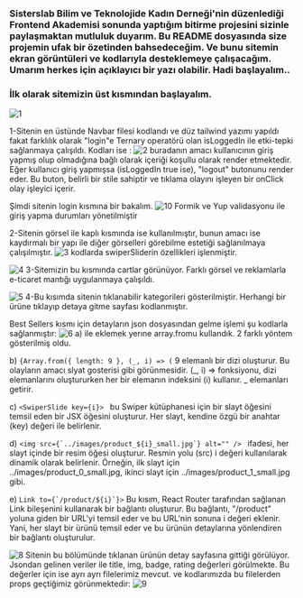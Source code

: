 ### Sisterslab Bilim ve Teknolojide Kadın Derneği'nin düzenlediği Frontend Akademisi sonunda yaptığım bitirme projesini sizinle paylaşmaktan mutluluk duyarım. Bu README dosyasında size projemin ufak bir özetinden bahsedeceğim. Ve bunu sitemin ekran görüntüleri ve kodlarıyla desteklemeye çalışacağım. Umarım herkes için açıklayıcı bir yazı olabilir. Hadi başlayalım..


### İlk olarak sitemizin üst kısmından başlayalım.

![1](https://github.com/nidaesmer/bitirme-sisterslab/assets/77460814/7265c94c-1c41-41ba-9d0f-9e13bd39a1c8)

1-Sitenin en üstünde Navbar filesi kodlandı ve düz tailwind yazımı yapıldı fakat farklılık olarak "login"e Ternary operatörü olan isLoggedIn ile etki-tepki sağlanmaya çalışıldı. Kodları ise :
![2](https://github.com/nidaesmer/bitirme-sisterslab/assets/77460814/4be1dcad-fefe-4688-a018-2ef84b129bec)
buradanın amacı kullanıcının giriş yapmış olup olmadığına bağlı olarak içeriği koşullu olarak render etmektedir.
Eğer kullanıcı giriş yapmışsa (isLoggedIn true ise), "logout" butonunu render eder. Bu buton, belirli bir stile sahiptir ve tıklama olayını işleyen bir onClick olay işleyici içerir. 

Şimdi sitenin login kısmına bir bakalım.
![10](https://github.com/nidaesmer/bitirme-sisterslab/assets/77460814/6bfa7950-0650-4a5b-94f8-e8ba45240e73)
Formik ve Yup validasyonu ile giriş yapma durumları yönetilmiştir


2-Sitenin görsel ile kaplı kısmında ise <SwiperSlider/> kullanılmıştır, bunun amacı ise kaydırmalı bir yapı ile diğer görselleri görebilme estetiği sağlanılmaya çalışılmıştır.
![3](https://github.com/nidaesmer/bitirme-sisterslab/assets/77460814/98581d07-573e-4f34-a9e3-755878cdd31f)
kodlarda swiperSliderin özellikleri işlenmiştir.

![4](https://github.com/nidaesmer/bitirme-sisterslab/assets/77460814/efcf53ca-ba16-4919-8a37-08f3bd214267)
3-Sitemizin bu kısmında cartlar görünüyor. Farklı görsel ve reklamlarla e-ticaret mantığı uygulanmaya çalışıldı.

![5](https://github.com/nidaesmer/bitirme-sisterslab/assets/77460814/393a89c5-b39e-4647-bba7-876c3c8c76cb)
4-Bu kısımda sitenin tıklanabilir kategorileri gösterilmiştir. Herhangi bir ürüne tıklayıp detaya gitme sayfası kodlanmıştır.

Best Sellers kısmı için detayların json dosyasından gelme işlemi şu kodlarla sağlanmıştır:
![6](https://github.com/nidaesmer/bitirme-sisterslab/assets/77460814/66f79245-18a1-4db0-859c-57add689e3be)
a) <SwiperSlide> ile eklemek yerıne array.fromu kullandık. 2 farklı yöntem gösterilmiş oldu.

b)   ```{Array.from({ length: 9 }, (_, i) => (```
   9 elemanlı bir dizi oluşturur. Bu olayların amacı slyat gosterisi gibi görünmesidir.
   (_, i) => fonksiyonu, dizi elemanlarını oluştururken her bir elemanın indeksini (i) kullanır.
    _ elemanları getirir.
    
c) ```<SwiperSlide key={i}> ```
bu Swiper kütüphanesi için bir slayt öğesini temsil eden bir JSX öğesini oluşturur. Her slayt, kendine özgü bir anahtar (key) değeri ile belirlenir.

d) ```<img src={`../images/product_${i}_small.jpg`} alt="" /> ```
ifadesi, her slayt içinde bir resim öğesi oluşturur. Resmin yolu (src) i değeri kullanılarak dinamik olarak belirlenir. Örneğin, ilk slayt için ../images/product_0_small.jpg, ikinci slayt için ../images/product_1_small.jpg gibi.

e) ```Link to={`/product/${i}`}>```
Bu kısım, React Router tarafından sağlanan Link bileşenini kullanarak bir bağlantı oluşturur. Bu bağlantı, "/product" yoluna giden bir URL'yi temsil eder ve bu URL'nin sonuna i değeri eklenir. Yani, her slayt bir ürünü temsil eder ve bu ürünün detaylarına yönlendiren bir bağlantı oluşturulur.


![8](https://github.com/nidaesmer/bitirme-sisterslab/assets/77460814/c899936a-3d52-427b-83e9-e617da734165)
Sitenin bu bölümünde tıklanan ürünün detay sayfasına gittiği görülüyor. Jsondan gelinen veriler ile title, img, badge, rating değerleri görülmekte. Bu değerler için ise ayrı ayrı filelerimiz mevcut. ve kodlarımızda bu filelerden props geçtiğimiz görünmektedir:
![9](https://github.com/nidaesmer/bitirme-sisterslab/assets/77460814/1022ed67-f524-4c06-9d2a-2b459aa0da20)




